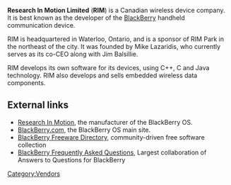 **Research In Motion Limited** (**RIM**) is a Canadian wireless device
company. It is best known as the developer of the
[BlackBerry](BlackBerry "wikilink") handheld communication device.

RIM is headquartered in Waterloo, Ontario, and is a sponsor of RIM Park
in the northeast of the city. It was founded by Mike Lazaridis, who
currently serves as its co-CEO along with Jim Balsillie.

RIM develops its own software for its devices, using C++, C and Java
technology. RIM also develops and sells embedded wireless data
components.

## External links

- [Research In Motion](http://www.rim.com/), the manufacturer of the
  BlackBerry OS.
- [BlackBerry.com](http://www.blackberry.com/), the BlackBerry OS main
  site.
- [BlackBerry Freeware Directory](http://www.blackberryfreeware.org/),
  community-driven free software collection
- [BlackBerry Frequently Asked Questions](http://www.blackberryfaq.com),
  Largest collaboration of Answers to Questions for BlackBerry

[Category:Vendors](Category:Vendors "wikilink")